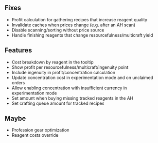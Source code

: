 ## Fixes

- Profit calculation for gathering recipes that increase reagent quality
- Invalidate caches when prices change (e.g. after an AH scan)
- Disable scanning/sorting without price source
- Handle finishing reagents that change resourcefulness/multicraft yield

## Features

- Cost breakdown by reagent in the tooltip
- Show profit per resourcefulness/multicraft/ingenuity point
- Include ingenuity in profit/concentration calculation
- Update concentration cost in experimentation mode and on unclaimed orders
- Allow enabling concentration with insufficient currency in experimentation mode
- Set amount when buying missing tracked reagents in the AH
- Set crafting queue amount for tracked recipes

## Maybe

- Profession gear optimization
- Reagent costs override